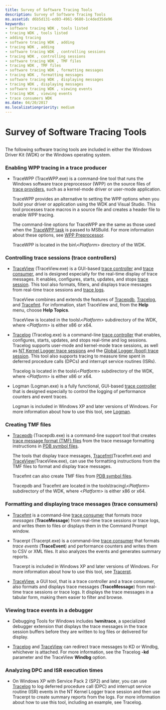 ```yaml
---
title: Survey of Software Tracing Tools
description: Survey of Software Tracing Tools
ms.assetid: d6b5d131-ed03-4961-9680-1c4ded35de96
keywords:
- software tracing WDK , tools listed
- tracing WDK , tools listed
- adding tracing
- software tracing WDK , adding
- tracing WDK , adding
- software tracing WDK , controlling sessions
- tracing WDK , controlling sessions
- software tracing WDK , TMF files
- tracing WDK , TMF files
- software tracing WDK , formatting messages
- tracing WDK , formatting messages
- software tracing WDK , displaying messages
- tracing WDK , displaying messages
- software tracing WDK , viewing events
- tracing WDK , viewing events
- trace consumers WDK
ms.date: 04/20/2017
ms.localizationpriority: medium
---
```


# Survey of Software Tracing Tools


## <span id="ddk_survey_of_software_tracing_tools_tools"></span><span id="DDK_SURVEY_OF_SOFTWARE_TRACING_TOOLS_TOOLS"></span>


The following software tracing tools are included in either the Windows Driver Kit (WDK) or the Windows operating system.

### <span id="enabling_wpp__tracing_in_a_trace_producer"></span><span id="ENABLING_WPP__TRACING_IN_A_TRACE_PRODUCER"></span>Enabling WPP tracing in a trace producer

-   TraceWPP (TraceWPP.exe) is a command-line tool that runs the Windows software trace preprocessor (WPP) on the source files of [trace providers](trace-provider.md), such as a kernel-mode driver or user-mode application.

    TraceWPP provides an alternative to setting the WPP options when you build your driver or application using the WDK and Visual Studio. This tool processes trace macros in a source file and creates a header file to enable WPP tracing.

    The command-line options for TraceWPP are the same as those used when the [TraceWPP task](tracewpp-task.md) is passed to MSBuild. For more information about these options, see [WPP Preprocessor](wpp-preprocessor.md).

    TraceWPP is located in the bin\\&lt;*Platform*&gt; directory of the WDK.

### <span id="controlling_trace_sessions__trace_controllers_"></span><span id="CONTROLLING_TRACE_SESSIONS__TRACE_CONTROLLERS_"></span>Controlling trace sessions (trace controllers)

-   [TraceView](traceview.md) (TraceView.exe) is a GUI-based [trace controller](trace-controller.md) and [trace consumer](trace-consumer.md), and is designed especially for the real-time display of trace messages. It enables, configures, starts, updates, and stops [trace session](trace-session.md). This tool also formats, filters, and displays trace messages from real-time trace sessions and [trace logs](trace-log.md).

    TraceView combines and extends the features of [Tracepdb](tracepdb.md), [Tracelog](tracelog.md), and [Tracefmt](tracefmt.md). For information, start TraceView and, from the **Help** menu, choose **Help Topics**.

    TraceView is located in the tools\\&lt;*Platform*&gt; subdirectory of the WDK, where &lt;*Platform*&gt; is either x86 or x64.

-   [Tracelog](tracelog.md) (Tracelog.exe) is a command-line [trace controller](trace-controller.md) that enables, configures, starts, updates, and stops real-time and log sessions. Tracelog supports user-mode and kernel-mode trace sessions, as well as [NT Kernel Logger trace sessions](nt-kernel-logger-trace-session.md) and the [Global Logger (boot) trace session](global-logger-trace-session.md). This tool also supports tracing to measure time spent in deferred procedure calls (DPCs) and interrupt service routines (ISRs).

    Tracelog is located in the tools\\&lt;*Platform*&gt; subdirectory of the WDK, where &lt;*Platform*&gt; is either x86 or x64.

-   Logman (Logman.exe) is a fully functional, GUI-based [trace controller](trace-controller.md) that is designed especially to control the logging of performance counters and event traces.

    Logman is included in Windows XP and later versions of Windows. For more information about how to use this tool, see [Logman](https://go.microsoft.com/fwlink/p/?linkid=179385).

### <span id="creating_tmf_files"></span><span id="CREATING_TMF_FILES"></span>Creating TMF files

-   [Tracepdb](tracepdb.md) (Tracepdb.exe) is a command-line support tool that creates [trace message format (TMF) files](trace-message-format-file.md) from the trace message formatting instructions in [PDB symbol files](pdb-symbol-files.md).

    The tools that display trace messages, [Tracefmt](tracefmt.md)(Tracefmt.exe) and [TraceView](traceview.md)(TraceView.exe), can use the formatting instructions from the TMF files to format and display trace messages.

    Tracefmt can also create TMF files from [PDB symbol files](pdb-symbol-files.md).

    Tracepdb and Tracefmt are located in the tools\\tracing\\&lt;*Platform*&gt; subdirectory of the WDK, where &lt;*Platform*&gt; is either x86 or x64.

### <span id="formatting_and_displaying_trace_messages__trace_consumers_"></span><span id="FORMATTING_AND_DISPLAYING_TRACE_MESSAGES__TRACE_CONSUMERS_"></span>Formatting and displaying trace messages (trace consumers)

-   [Tracefmt](tracefmt.md) is a command-line [trace consumer](trace-consumer.md) that formats *trace messages* (**TraceMessage**) from real-time trace sessions or trace logs, and writes them to files or displays them in the Command Prompt window.

-   Tracerpt (Tracerpt.exe) is a command-line [trace consumer](trace-consumer.md) that formats *trace events* (**TraceEvent**) and performance counters and writes them to CSV or XML files. It also analyzes the events and generates summary reports.

    Tracerpt is included in Windows XP and later versions of Windows. For more information about how to use this tool, see [Tracerpt](https://go.microsoft.com/fwlink/p/?linkid=179389).

-   [TraceView](traceview.md), a GUI tool, that is a trace controller and a trace consumer, also formats and displays trace messages (**TraceMessage**) from real-time trace sessions or trace logs. It displays the trace messages in a tabular form, making them easier to filter and browse.

### <span id="viewing_trace_events_in_a_debugger"></span><span id="VIEWING_TRACE_EVENTS_IN_A_DEBUGGER"></span>Viewing trace events in a debugger

-   Debugging Tools for Windows includes **!wmitrace**, a specialized debugger extension that displays the trace messages in the trace session buffers before they are written to log files or delivered for display.

-   [Tracelog](tracelog.md) and [TraceView](traceview.md) can redirect trace messages to KD or Windbg, whichever is attached. For more information, see the Tracelog **-kd** parameter and the TraceView **Windbg** option.

### <span id="analyzing_dpc_and_isr_execution_times"></span><span id="ANALYZING_DPC_AND_ISR_EXECUTION_TIMES"></span>Analyzing DPC and ISR execution times

-   On Windows XP with Service Pack 2 (SP2) and later, you can use [Tracelog](tracelog.md) to log deferred procedure call (DPC) and interrupt service routine (ISR) events in the NT Kernel Logger trace session and then use Tracerpt to create summary reports from the logs. For more information about how to use this tool, including an example, see Tracelog.

 

 





